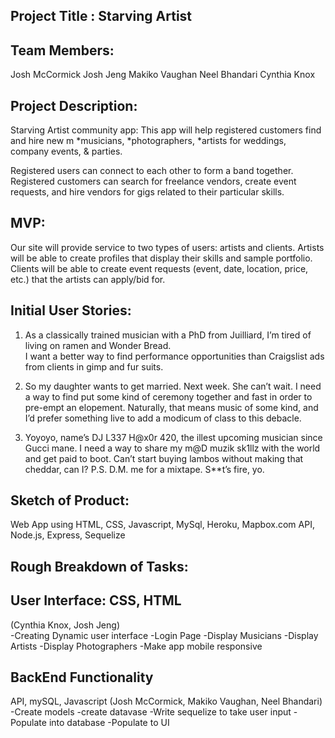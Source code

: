

## Project Title : Starving Artist 

## Team Members: 
Josh McCormick 
Josh Jeng 
Makiko Vaughan 
Neel Bhandari
Cynthia Knox 

## Project Description: 
Starving Artist community app:
This app will help registered customers find and hire new m
*musicians, 
*photographers, 
*artists 
for weddings, company events, & parties. 

Registered users can connect to each other to form a band together. 
Registered customers can search for freelance vendors, create event requests, 
and hire vendors for gigs related to their particular skills. 

## MVP: 
Our site will provide service to two types of users: artists and clients. Artists will be able to create profiles that display their skills and sample portfolio. Clients will be able to create event requests (event, date, location, price, etc.) that the artists can apply/bid for.

## Initial User Stories: 
1. As a classically trained musician with a PhD from Juilliard, I’m tired of living on ramen and Wonder Bread.  
I want a better way to find performance opportunities than Craigslist ads from clients in gimp and fur suits.


2. So my daughter wants to get married. Next week. She can’t wait. 
I need a way to find put some kind of ceremony together and fast in order to pre-empt an elopement. 
Naturally, that means music of some kind, and I’d prefer something live to add a modicum of class to this debacle.

3. Yoyoyo, name’s DJ L337 H@x0r 420, the illest upcoming  musician since Gucci mane. 
I need a way to share my m@D muzik sk1llz with the world and get paid to boot. 
Can’t start buying lambos without making that cheddar, can I? 
P.S. D.M. me for a mixtape. S**t’s fire, yo.

## Sketch of Product:  
Web App using HTML, CSS, Javascript, MySql, 
Heroku, Mapbox.com API, Node.js, Express, Sequelize 


## Rough Breakdown of Tasks: 

## User Interface: CSS, HTML 
(Cynthia Knox, Josh Jeng)  
-Creating Dynamic user interface 
-Login Page
-Display Musicians 
-Display Artists 
-Display Photographers 
-Make app mobile responsive 

## BackEnd Functionality 
API, mySQL, Javascript 
(Josh McCormick, Makiko Vaughan, Neel Bhandari)
-Create models 
-create datavase 
-Write sequelize to take user input 
-Populate into database 
-Populate to UI 
